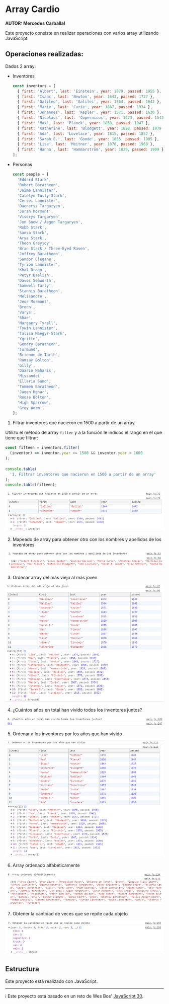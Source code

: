 # Array Cardio

**AUTOR: Mercedes Carballal**

Este proyecto consiste en realizar operaciones con varios array utilizando JavaScript
<br >

## Operaciones realizadas:

Dados 2 array:

- Inventores
  ```js
  const inventors = [
    { first: 'Albert', last: 'Einstein', year: 1879, passed: 1955 },
    { first: 'Isaac', last: 'Newton', year: 1643, passed: 1727 },
    { first: 'Galileo', last: 'Galilei', year: 1564, passed: 1642 },
    { first: 'Marie', last: 'Curie', year: 1867, passed: 1934 },
    { first: 'Johannes', last: 'Kepler', year: 1571, passed: 1630 },
    { first: 'Nicolaus', last: 'Copernicus', year: 1473, passed: 1543 },
    { first: 'Max', last: 'Planck', year: 1858, passed: 1947 },
    { first: 'Katherine', last: 'Blodgett', year: 1898, passed: 1979 },
    { first: 'Ada', last: 'Lovelace', year: 1815, passed: 1852 },
    { first: 'Sarah E.', last: 'Goode', year: 1855, passed: 1905 },
    { first: 'Lise', last: 'Meitner', year: 1878, passed: 1968 },
    { first: 'Hanna', last: 'Hammarström', year: 1829, passed: 1909 },
  ];
  ```
- Personas
  ```js
  const people = [
    'Eddard Stark',
    'Robert Baratheon',
    'Jaime Lannister',
    'Catelyn Tully-Stark',
    'Cersei Lannister',
    'Daenerys Targaryen',
    'Jorah Mormont',
    'Viserys Targaryen',
    'Jon Snow / Aegon Targaryen',
    'Robb Stark',
    'Sansa Stark',
    'Arya Stark',
    'Theon Greyjoy',
    'Bran Stark / Three-Eyed Raven',
    'Joffrey Baratheon',
    'Sandor Clegane',
    'Tyrion Lannister',
    'Khal Drogo',
    'Petyr Baelish',
    'Davos Seaworth',
    'Samwell Tarly',
    'Stannis Baratheon',
    'Melisandre',
    'Jeor Mormont',
    'Bronn',
    'Varys',
    'Shae',
    'Margaery Tyrell',
    'Tywin Lannister',
    'Talisa Maegyr-Stark',
    'Ygritte',
    'Gendry Baratheon',
    'Tormund',
    'Brienne de Tarth',
    'Ramsay Bolton',
    'Gilly',
    'Daario Naharis',
    'Missandei',
    'Ellaria Sand',
    'Tommen Baratheon',
    'Jaqen Hghar',
    'Roose Bolton',
    'High Sparrow',
    'Grey Worm',
  ];
  ```

1. Filtrar inventores que nacieron en 1500 a partir de un array

Utilizo el método de array `filter` y a la función le indicos el rango en el que tiene que filtrar:

```js
const fifteen = inventors.filter(
  (inventor) => inventor.year >= 1500 && inventor.year < 1600
);

console.table(
  '1. Filtrar inventores que nacieron en 1500 a partir de un array'
);
console.table(fifteen);
```

![operacion1](./infoReadme/operacion1.PNG)

2. Mapeado de array para obtener otro con los nombres y apellidos de los inventores

![operacion2](./infoReadme/operacion2.PNG)

3. Ordenar array del más viejo al más joven

![operacion3](./infoReadme/operacion3.PNG)

4. ¿Cuántos años en total han vivido todos los inventores juntos?

![operacion4](./infoReadme/operacion4.PNG)

5. Ordenar a los inventores por los años que han vivido

![operacion5](./infoReadme/operacion5.PNG)

6. Array ordenado alfabéticamente

![operacion6](./infoReadme/operacion6.PNG)

7. Obtener la cantidad de veces que se repite cada objeto

![operacion7](./infoReadme/operacion7.PNG)

## Estructura

Este proyecto está realizado con JavaScript.

---

ℹ️ Este proyecto está basado en un reto de Wes Bos' [JavaScript 30](https://javascript30.com/).
